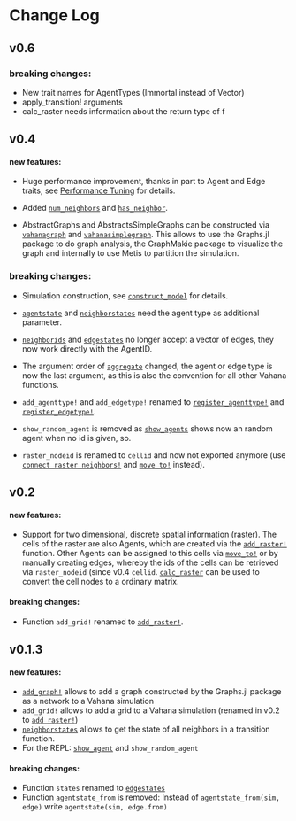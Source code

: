 # Change Log

## v0.6

### breaking changes:
- New trait names for AgentTypes (Immortal instead of Vector)
- apply_transition! arguments 
- calc_raster needs information about the return type of f

## v0.4
#### new features:
- Huge performance improvement, thanks in part to Agent and Edge
  traits, see [Performance Tuning](performance.md) for details.

- Added [`num_neighbors`](@ref) and [`has_neighbor`](@ref).

- AbstractGraphs and AbstractsSimpleGraphs can be constructed via
  [`vahanagraph`](@ref) and [`vahanasimplegraph`](@ref). This allows
  to use the Graphs.jl package to do graph analysis, the GraphMakie
  package to visualize the graph and internally to use Metis to
  partition the simulation.

### breaking changes:
- Simulation construction, see [`construct_model`](@ref) for details.

- [`agentstate`](@ref) and [`neighborstates`](@ref) need the agent
  type as additional parameter.

- [`neighborids`](@ref) and [`edgestates`](@ref) no longer accept a
  vector of edges, they now work directly with the AgentID.

- The argument order of [`aggregate`](@ref) changed, the agent or edge
  type is now the last argument, as this is also the convention for
  all other Vahana functions.
  
- `add_agenttype!` and `add_edgetype!` renamed to [`register_agenttype!`](@ref)
  and [`register_edgetype!`](@ref).
  
- `show_random_agent` is removed as [`show_agents`](@ref) shows now an
  random agent when no id is given, so.
  
- `raster_nodeid` is renamed to `cellid` and now not exported anymore (use 
  [`connect_raster_neighbors!`](@ref) and [`move_to!`](@ref) instead).

## v0.2
#### new features:
- Support for two dimensional, discrete spatial information (raster).
  The cells of the raster are also Agents, which are created via the
  [`add_raster!`](@ref) function. Other Agents can be assigned to this
  cells via [`move_to!`](@ref) or by manually creating edges, whereby
  the ids of the cells can be retrieved via `raster_nodeid` (since
  v0.4 `cellid`. [`calc_raster`](@ref) can be used to convert
  the cell nodes to a ordinary matrix.

#### breaking changes:
- Function `add_grid!` renamed to [`add_raster!`](@ref).

## v0.1.3

#### new features:
- [`add_graph!`](@ref) allows to add a graph constructed by the Graphs.jl
  package as a network to a Vahana simulation
- `add_grid!` allows to add a grid to a Vahana simulation (renamed in v0.2 to [`add_raster!`](@ref))
- [`neighborstates`](@ref) allows to get the state of all
  neighbors in a transition function.
- For the REPL: [`show_agent`](@ref) and `show_random_agent`
#### breaking changes:
- Function `states` renamed to [`edgestates`](@ref)
- Function `agentstate_from` is removed:
  Instead of `agentstate_from(sim, edge)` write `agentstate(sim, edge.from)`
